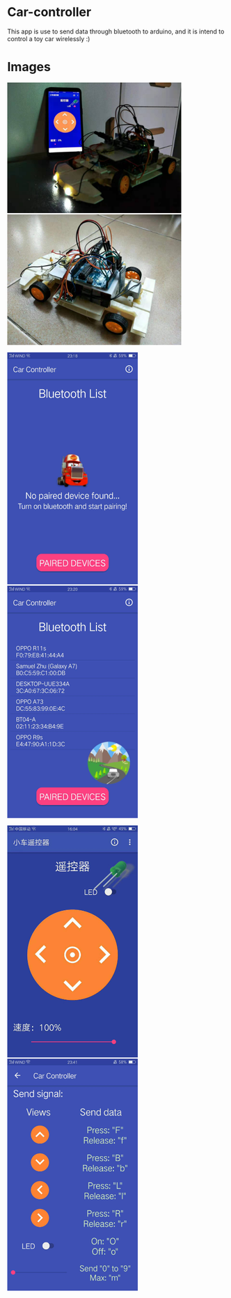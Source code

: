 # Car-controller
This app is use to send data through bluetooth to arduino, and it is intend to control a toy car wirelessly :)

# Images
<img src="images/car1.jpg" width=400> <img src="images/car2.jpg" width=400>

<img src="images/controller1.jpg" width=300> <img src="images/controller2.jpg" width=300>

<img src="images/controller3.jpg" width=300> <img src="images/controller4.jpg" width=300>
